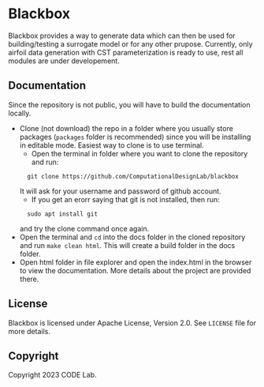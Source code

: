 # Blackbox
Blackbox provides a way to generate data which can then be used for building/testing a surrogate model or for any other prupose.
Currently, only airfoil data generation with CST parameterization is ready to use, rest all modules are under developement.

## Documentation
Since the repository is not public, you will have to build the documentation locally.

- Clone (not download) the repo in a folder where you usually store packages (``packages`` folder is recommended)
  since you will be installing in editable mode. Easiest way to clone is to use terminal.
  - Open the terminal in folder where you want to clone the repository and run:
  ```
    git clone https://github.com/ComputationalDesignLab/blackbox
  ```
  It will ask for your username and password of github account.
  - If you get an erorr saying that git is not installed, then run:
  ```
    sudo apt install git
  ```
  and try the clone command once again.
- Open the terminal and ``cd`` into the docs folder in the cloned repository and run ``make clean html``.
  This will create a build folder in the docs folder.
- Open html folder in file explorer and open the index.html in the browser to view the documentation. More details about the project are provided there.

## License
Blackbox is licensed under Apache License, Version 2.0. See `LICENSE` file for more details. 

## Copyright
Copyright 2023 CODE Lab.

